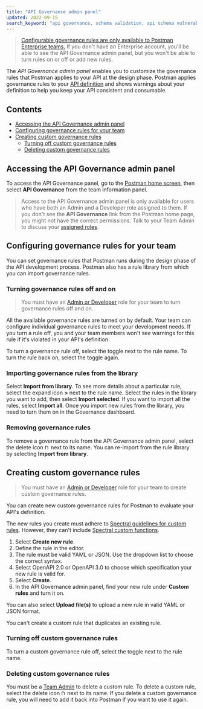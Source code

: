 ```yaml
---
title: "API Governance admin panel"
updated: 2022-09-15
search_keyword: "api governance, schema validation, api schema vulnerabilities"
---
```


> [Configurable governance rules are only available to Postman Enterprise teams.](https://www.postman.com/pricing) If you don't have an Enterprise account, you'll be able to see the API Governance admin panel, but you won't be able to turn rules on or off or add new rules.

The _API Governance admin panel_ enables you to customize the governance rules that Postman applies to your API at the design phase. Postman applies governance rules to your [API definition](/docs/designing-and-developing-your-api/defining-an-api/) and shows warnings about your definition to help you keep your API consistent and consumable.

<!-- TODO: screenshot -->

## Contents

* [Accessing the API Governance admin panel](#accessing-the-api-governance-admin-panel)
* [Configuring governance rules for your team](#configuring-governance-rules-for-your-team)
* [Creating custom governance rules](#creating-custom-governance-rules)
    * [Turning off custom governance rules](#turning-off-custom-governance-rules)
    * [Deleting custom governance rules](#deleting-custom-governance-rules)

## Accessing the API Governance admin panel

To access the API Governance panel, go to the [Postman home screen](https://go.postman.co/), then select **API Governance** from the team information panel.

> Access to the API Governance admin panel is only available for users who have both an Admin and a Developer role assigned to them. If you don't see the **API Governance** link from the Postman home page, you might not have the correct permissions. Talk to your Team Admin to discuss your [assigned roles](/docs/collaborating-in-postman/roles-and-permissions/).

## Configuring governance rules for your team

You can set governance rules that Postman runs during the design phase of the API development process. Postman also has a rule library from which you can import governance rules.

<!-- TODO: screenshot -->

### Turning governance rules off and on

> You must have an [Admin or Developer](/docs/collaborating-in-postman/roles-and-permissions/) role for your team to turn governance rules off and on.

All the available governance rules are turned on by default. Your team can configure individual governance rules to meet your development needs. If you turn a rule off, you and your team members won't see warnings for this rule if it's violated in your API's definition.

To turn a governance rule off, select the toggle next to the rule name. To turn the rule back on, select the toggle again.

<!-- TODO: screenshot -->

### Importing governance rules from the library

Select **Import from library**. To see more details about a particular rule, select the expand icon **>** next to the rule name. Select the rules in the library you want to add, then select **Import selected**. If you want to import all the rules, select **Import all**. Once you import new rules from the library, you need to turn them on in the Governance dashboard.

### Removing governance rules

To remove a governance rule from the API Governance admin panel, select the delete icon <img alt="Delete icon" src="https://assets.postman.com/postman-docs/icon-delete-v9.jpg#icon" width="12px"> next to its name. You can re-import from the rule library by selecting **Import from library**.

<!-- TODO: screenshot -->

## Creating custom governance rules

> You must have an [Admin or Developer](/docs/collaborating-in-postman/roles-and-permissions/) role for your team to create custom governance rules.

You can create new custom governance rules for Postman to evaluate your API's definition.

The new rules you create must adhere to [Spectral guidelines for custom rules](https://meta.stoplight.io/docs/spectral/e5b9616d6d50c-custom-rulesets). However, they can't include [Spectral custom functions](https://meta.stoplight.io/docs/spectral/ZG9jOjI1MTkw-custom-functions).

1. Select **Create new rule**.
1. Define the rule in the editor.
    <!-- TODO: screenshot -->
1. The rule must be valid YAML or JSON. Use the dropdown list to choose the correct syntax.
1. Select OpenAPI 2.0 or OpenAPI 3.0 to choose which specification your new rule is valid for.
1. Select **Create**.
1. In the API Governance admin panel, find your new rule under **Custom rules** and turn it on.

<!-- TODO: screenshot -->

You can also select **Upload file(s)** to upload a new rule in valid YAML or JSON format.

You can't create a custom rule that duplicates an existing rule.

### Turning off custom governance rules

To turn a custom governance rule off, select the toggle next to the rule name.

### Deleting custom governance rules

You must be a [Team Admin](/docs/collaborating-in-postman/roles-and-permissions/) to delete a custom rule. To delete a custom rule, select the delete icon <img alt="Delete icon" src="https://assets.postman.com/postman-docs/icon-delete-v9.jpg#icon" width="12px"> next to its name. If you delete a custom governance rule, you will need to add it back into Postman if you want to use it again.
